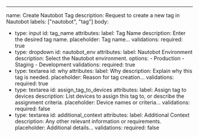 ---
name: Create Nautobot Tag
description: Request to create a new tag in Nautobot
labels: ["nautobot", "tag"]
body:
  - type: input
    id: tag_name
    attributes:
      label: Tag Name
      description: Enter the desired tag name.
      placeholder: Tag name...
    validations:
      required: true
  - type: dropdown
    id: nautobot_env
    attributes:
      label: Nautobot Environment
      description: Select the Nautobot environment.
      options:
        - Production
        - Staging
        - Development
    validations:
      required: true
  - type: textarea
    id: why
    attributes:
      label: Why
      description: Explain why this tag is needed.
      placeholder: Reason for tag creation...
    validations:
      required: true
  - type: textarea
    id: assign_tag_to_devices
    attributes:
      label: Assign tag to devices
      description: List devices to assign this tag to, or describe the assignment criteria.
      placeholder: Device names or criteria...
    validations:
      required: false
  - type: textarea
    id: additional_context
    attributes:
      label: Additional Context
      description: Any other relevant information or requirements.
      placeholder: Additional details...
    validations:
      required: false